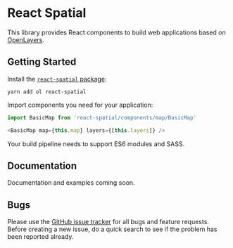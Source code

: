 # React Spatial

This library provides React components to build web applications based on [OpenLayers](https://openlayers.org/).

## Getting Started

Install the [`react-spatial` package](https://www.npmjs.com/package/react-spatial):

```
yarn add ol react-spatial
```

Import components you need for your application:

```js
import BasicMap from 'react-spatial/components/map/BasicMap'

<BasicMap map={this.map} layers={[this.layers]} />
```

Your build pipeline needs to support ES6 modules and SASS.

## Documentation

Documentation and examples coming soon.

## Bugs

Please use the [GitHub issue tracker](https://github.com/geops/react-spatial/issues) for all bugs and feature requests. Before creating a new issue, do a quick search to see if the problem has been reported already.
